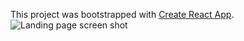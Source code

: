 This project was bootstrapped with [Create React App](https://github.com/facebook/create-react-app).
![Landing page screen shot](img/ScreenShot.jpg)
